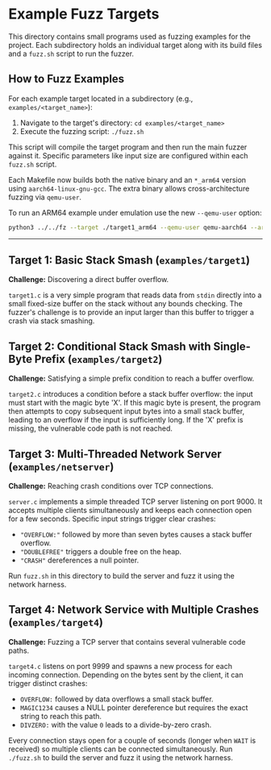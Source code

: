 # Example Fuzz Targets

This directory contains small programs used as fuzzing examples for the project.
Each subdirectory holds an individual target along with its build files and a `fuzz.sh` script to run the fuzzer.

## How to Fuzz Examples

For each example target located in a subdirectory (e.g., `examples/<target_name>`):
1. Navigate to the target's directory: `cd examples/<target_name>`
2. Execute the fuzzing script: `./fuzz.sh`

This script will compile the target program and then run the main fuzzer against it. Specific parameters like input size are configured within each `fuzz.sh` script.

Each Makefile now builds both the native binary and an `*_arm64` version using
`aarch64-linux-gnu-gcc`. The extra binary allows cross-architecture fuzzing via
`qemu-user`.

To run an ARM64 example under emulation use the new `--qemu-user` option:

```bash
python3 ../../fz --target ./target1_arm64 --qemu-user qemu-aarch64 --arch arm64
```

---

## Target 1: Basic Stack Smash (`examples/target1`)

**Challenge:** Discovering a direct buffer overflow.

`target1.c` is a very simple program that reads data from `stdin` directly into a small fixed-size buffer on the stack without any bounds checking. The fuzzer's challenge is to provide an input larger than this buffer to trigger a crash via stack smashing.

## Target 2: Conditional Stack Smash with Single-Byte Prefix (`examples/target2`)

**Challenge:** Satisfying a simple prefix condition to reach a buffer overflow.

`target2.c` introduces a condition before a stack buffer overflow: the input must start with the magic byte 'X'. If this magic byte is present, the program then attempts to copy subsequent input bytes into a small stack buffer, leading to an overflow if the input is sufficiently long. If the 'X' prefix is missing, the vulnerable code path is not reached.


## Target 3: Multi-Threaded Network Server (`examples/netserver`)

**Challenge:** Reaching crash conditions over TCP connections.

`server.c` implements a simple threaded TCP server listening on port 9000. It accepts multiple
clients simultaneously and keeps each connection open for a few seconds. Specific input strings
trigger clear crashes:

- `"OVERFLOW:"` followed by more than seven bytes causes a stack buffer overflow.
- `"DOUBLEFREE"` triggers a double free on the heap.
- `"CRASH"` dereferences a null pointer.

Run `fuzz.sh` in this directory to build the server and fuzz it using the network harness.

## Target 4: Network Service with Multiple Crashes (`examples/target4`)

**Challenge:** Fuzzing a TCP server that contains several vulnerable code paths.

`target4.c` listens on port 9999 and spawns a new process for each incoming
connection. Depending on the bytes sent by the client, it can trigger distinct
crashes:

- `OVERFLOW:` followed by data overflows a small stack buffer.
- `MAGIC1234` causes a NULL pointer dereference but requires the exact string to
  reach this path.
- `DIVZERO:` with the value `0` leads to a divide-by-zero crash.

Every connection stays open for a couple of seconds (longer when `WAIT` is
received) so multiple clients can be connected simultaneously.
Run `./fuzz.sh` to build the server and fuzz it using the network harness.
